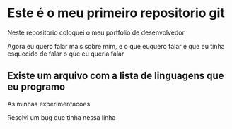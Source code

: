# Este é o meu primeiro repositorio git

Neste repositorio coloquei o meu portfolio de desenvolvedor

Agora eu quero falar mais sobre mim, e o que euquero falar é que
eu tinha esquecido de falar o que eu queria falar 

## Existe um arquivo com a lista de linguagens que eu programo

As minhas experimentacoes

Resolvi um bug que tinha nessa linha